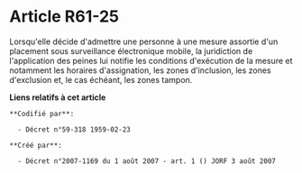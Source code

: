 # Article R61-25

Lorsqu'elle décide d'admettre une personne à une mesure assortie d'un placement sous surveillance électronique mobile, la
juridiction de l'application des peines lui notifie les conditions d'exécution de la mesure et notamment les horaires
d'assignation, les zones d'inclusion, les zones d'exclusion et, le cas échéant, les zones tampon.

**Liens relatifs à cet article**

	**Codifié par**:

	  - Décret n°59-318 1959-02-23

	**Créé par**:

	  - Décret n°2007-1169 du 1 août 2007 - art. 1 () JORF 3 août 2007
